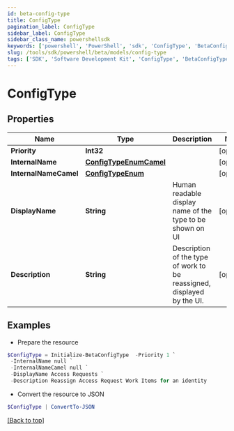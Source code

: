```yaml
---
id: beta-config-type
title: ConfigType
pagination_label: ConfigType
sidebar_label: ConfigType
sidebar_class_name: powershellsdk
keywords: ['powershell', 'PowerShell', 'sdk', 'ConfigType', 'BetaConfigType']
slug: /tools/sdk/powershell/beta/models/config-type
tags: ['SDK', 'Software Development Kit', 'ConfigType', 'BetaConfigType']
---
```


# ConfigType

## Properties

| Name | Type | Description | Notes |
| --- | --- | --- | --- |
| **Priority** | **Int32** |  | [optional] |
| **InternalName** | [**ConfigTypeEnumCamel**](config-type-enum-camel) |  | [optional] |
| **InternalNameCamel** | [**ConfigTypeEnum**](config-type-enum) |  | [optional] |
| **DisplayName** | **String** | Human readable display name of the type to be shown on UI | [optional] |
| **Description** | **String** | Description of the type of work to be reassigned, displayed by the UI. | [optional] |

## Examples

- Prepare the resource

```powershell
$ConfigType = Initialize-BetaConfigType  -Priority 1 `
 -InternalName null `
 -InternalNameCamel null `
 -DisplayName Access Requests `
 -Description Reassign Access Request Work Items for an identity
```

- Convert the resource to JSON

```powershell
$ConfigType | ConvertTo-JSON
```

[[Back to top]](#)

